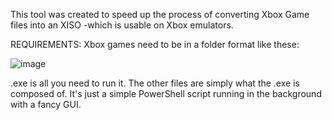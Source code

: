 This tool was created to speed up the process of converting Xbox Game files into an XISO -which is usable on Xbox emulators.

REQUIREMENTS:
Xbox games need to be in a folder format like these:

![image](https://github.com/Vini-Frei/XBE2XISO/assets/106484637/4925fe89-d04a-428c-8921-f2b2ac554bd6)

.exe is all you need to run it. The other files are simply what the .exe is composed of. It's just a simple PowerShell script running in the background with a fancy GUI.
